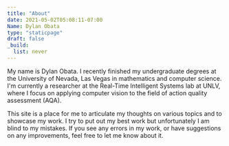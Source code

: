 ```yaml
---
title: "About"
date: 2021-05-02T05:08:11-07:00
Name: Dylan Obata
type: "staticpage"
draft: false
_build:
  list: never
---
```


My name is Dylan Obata. I recently finished my undergraduate degrees at the University of Nevada, Las Vegas in mathematics and computer science. I'm currently a researcher at the Real-Time Intelligent Systems lab at UNLV, where I focus on applying computer vision to the field of action quality assessment (AQA).

This site is a place for me to articulate my thoughts on various topics and to showcase my work. I try to put out my best work but unfortunately I am blind to my mistakes. If you see any errors in my work, or have suggestions on any improvements, feel free to let me know about it.
